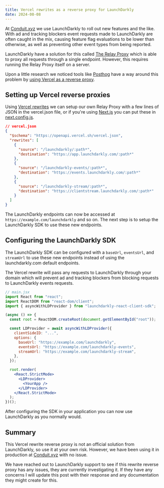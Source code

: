 ```yaml
---
title: Vercel rewrites as a reverse proxy for LaunchDarkly
date: 2024-08-08
---
```


At [Conduit.xyz](https://www.conduit.xyz) we use LaunchDarkly to roll out new features and the like. With ad and tracking blockers event requests made to LaunchDarkly are often caught in the mix, causing feature flag evaluations to be lower than otherwise, as well as preventing other event types from being reported.

LaunchDarkly have a solution for this called [The Relay Proxy](https://docs.launchdarkly.com/sdk/relay-proxy) which is able to proxy all requests through a single endpoint. However, this requires running the Relay Proxy itself on a server.

Upon a little research we noticed tools like [Posthog](https://posthog.com) have a way around this problem by [using Vercel as a reverse proxy](https://posthog.com/docs/advanced/proxy/vercel).

## Setting up Vercel reverse proxies

Using [Vercel rewrites](https://vercel.com/docs/edge-network/rewrites) we can setup our own Relay Proxy with a few lines of JSON in the vercel.json file, or if you're using [Next.js](https://nextjs.org) you can put these in [next.config.js](https://nextjs.org/docs/app/api-reference/next-config-js/rewrites).

```json
// vercel.json
{
  "$schema": "https://openapi.vercel.sh/vercel.json",
  "rewrites": [
    {
      "source": "/launchdarkly/:path*",
      "destination": "https://app.launchdarkly.com/:path*"
    },
    {
      "source": "/launchdarkly-events/:path*",
      "destination": "https://events.launchdarkly.com/:path*"
    },
    {
      "source": "/launchdarkly-stream/:path*",
      "destination": "https://clientstream.launchdarkly.com/:path*"
    }
  ]
}
```

The LaunchDarkly endpoints can now be accessed at `https://example.com/launchdarkly` and so on. The next step is to setup the LaunchDarkly SDK to use these new endpoints.

## Configuring the LaunchDarkly SDK

The LaunchDarkly SDK can be configured with a `baseUrl`, `eventsUrl`, and `streamUrl` to use these new endpoints instead of using the launchdarkly.com default endpoints.

The Vercel rewrite will pass any requests to LaunchDarkly through your domain which will prevent ad and tracking blockers from blocking requests to LaunchDarkly events requests.

```jsx
// main.jsx
import React from "react";
import ReactDOM from "react-dom/client";
import { asyncWithLDProvider } from "launchdarkly-react-client-sdk";

(async () => {
  const root = ReactDOM.createRoot(document.getElementById("root"));

  const LDProvider = await asyncWithLDProvider({
    clientSideID: "...",
    options: {
      baseUrl: "https://example.com/launchdarkly",
      eventsUrl: "https://example.com/launchdarkly-events",
      streamUrl: "https://example.com/launchdarkly-stream",
    },
  });

  root.render(
    <React.StrictMode>
      <LDProvider>
        <YourApp />
      </LDProvider>
    </React.StrictMode>
  );
})();
```

After configuring the SDK in your application you can now use LaunchDarkly as you normally would.

## Summary

This Vercel rewrite reverse proxy is not an official solution from LaunchDarkly, so use it at your own risk. However, we have been using it in production at [Conduit.xyz](https://www.conduit.xyz) with no issue.

We have reached out to LaunchDarkly support to see if this rewrite reverse proxy has any issues, they are currently investigating it. If they have any concerns I will update this post with their response and any documentation they might create for this.
